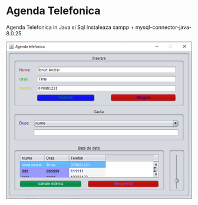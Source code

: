 # Agenda Telefonica
 Agenda Telefonica in  Java  si Sql
 Instaleaza xampp + mysql-connector-java-8.0.25
 
 ![](data.jpg)
 
 
 
